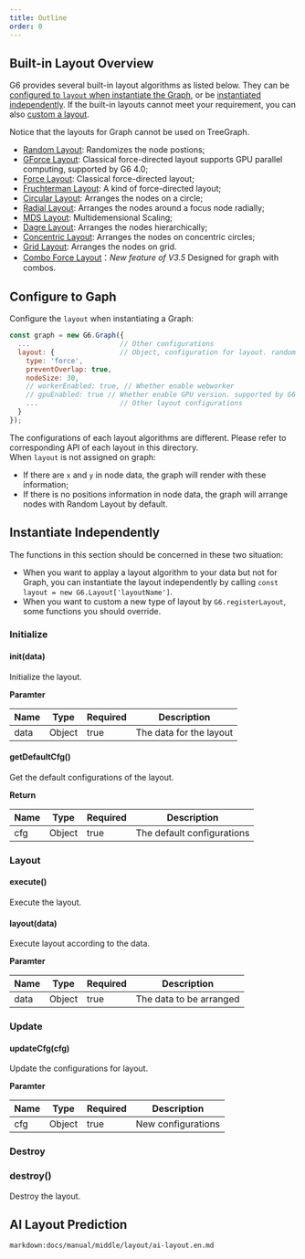 ```yaml
---
title: Outline
order: 0
---
```


## Built-in Layout Overview

G6 provides several built-in layout algorithms as listed below. They can be [configured to `layout` when instantiate the Graph](#configure-to-gaph), or be [instantiated independently](#instantiate-independently). If the built-in layouts cannot meet your requirement, you can also [custom a layout](/en/docs/api/registerLayout).

Notice that the layouts for Graph cannot be used on TreeGraph.

- [Random Layout](./random): Randomizes the node postions;
- [GForce Layout](./gforce): Classical force-directed layout supports GPU parallel computing, supported by G6 4.0;
- [Force Layout](./force): Classical force-directed layout;
- [Fruchterman Layout](./fruchterman): A kind of force-directed layout;
- [Circular Layout](./circular): Arranges the nodes on a circle;
- [Radial Layout](./radial): Arranges the nodes around a focus node radially;
- [MDS Layout](./mds): Multidemensional Scaling;
- [Dagre Layout](./dagre): Arranges the nodes hierarchically;
- [Concentric Layout](./concentric): Arranges the nodes on concentric circles;
- [Grid Layout](./grid): Arranges the nodes on grid.
- [Combo Force Layout](./combo-force)：_New feature of V3.5_ Designed for graph with combos.

## Configure to Gaph

Configure the `layout` when instantiating a Graph:

```javascript
const graph = new G6.Graph({
  ...                      // Other configurations
  layout: {                // Object, configuration for layout. random by default
    type: 'force',
    preventOverlap: true,
    nodeSize: 30,
    // workerEnabled: true, // Whether enable webworker
    // gpuEnabled: true // Whether enable GPU version. supported by G6 4.0, and only support gForce and fruchterman layout
    ...                    // Other layout configurations
  }
});
```

The configurations of each layout algorithms are different. Please refer to corresponding API of each layout in this directory. <br />When `layout` is not assigned on graph:

- If there are `x` and `y` in node data, the graph will render with these information;
- If there is no positions information in node data, the graph will arrange nodes with Random Layout by default.

## Instantiate Independently

The functions in this section should be concerned in these two situation:

- When you want to applay a layout algorithm to your data but not for Graph, you can instantiate the layout independently by calling `const layout = new G6.Layout['layoutName']`.
- When you want to custom a new type of layout by `G6.registerLayout`, some functions you should override.

### Initialize

#### init(data)

Initialize the layout.

**Paramter**

| Name | Type   | Required | Description             |
| ---- | ------ | -------- | ----------------------- |
| data | Object | true     | The data for the layout |

#### getDefaultCfg()

Get the default configurations of the layout.

**Return**

| Name | Type   | Required | Description                |
| ---- | ------ | -------- | -------------------------- |
| cfg  | Object | true     | The default configurations |

### Layout

#### execute()

Execute the layout.

#### layout(data)

Execute layout according to the data.

**Paramter**

| Name | Type   | Required | Description             |
| ---- | ------ | -------- | ----------------------- |
| data | Object | true     | The data to be arranged |

### Update

#### updateCfg(cfg)

Update the configurations for layout.

**Paramter**

| Name | Type   | Required | Description        |
| ---- | ------ | -------- | ------------------ |
| cfg  | Object | true     | New configurations |

### Destroy

### destroy()

Destroy the layout.

## AI Layout Prediction

`markdown:docs/manual/middle/layout/ai-layout.en.md`
